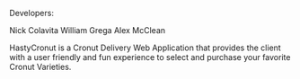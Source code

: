 Developers:

Nick Colavita
William Grega
Alex McClean


HastyCronut is a Cronut Delivery Web Application that provides the client with a user friendly and fun experience to select and purchase your favorite Cronut Varieties. 